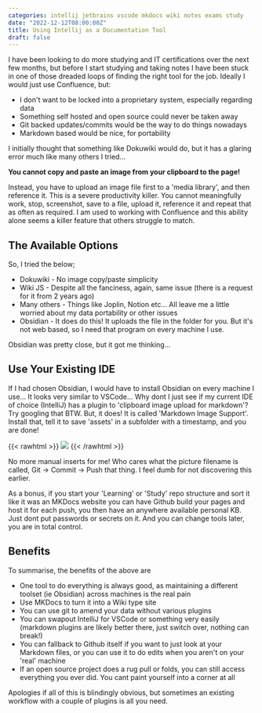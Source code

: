 ```yaml
---
categories: intellij jetbrains vscode mkdocs wiki notes exams study
date: "2022-12-12T08:00:00Z"
title: Using Intellij as a Documentation Tool
draft: false
---
```


I have been looking to do more studying and IT certifications over the next few months, but before I start studying and taking notes I have been stuck in one of those dreaded loops of finding the right tool for the job. Ideally I would just use Confluence, but:
- I don't want to be locked into a proprietary system, especially regarding data
- Something self hosted and open source could never be taken away
- Git backed updates/commits would be the way to do things nowadays
- Markdown based would be nice, for portability

I initially thought that something like Dokuwiki would do, but it has a glaring error much like many others I tried...

**You cannot copy and paste an image from your clipboard to the page!**

Instead, you have to upload an image file first to a 'media library', and then reference it. This is a severe productivity killer. You cannot meaningfully work, stop, screenshot, save to a file, upload it, reference it and repeat that as often as required. I am used to working with Confluence and this ability alone seems a killer feature that others struggle to match.

## The Available Options

So, I tried the below;
- Dokuwiki - No image copy/paste simplicity
- Wiki JS - Despite all the fanciness, again, same issue (there is a request for it from 2 years ago)
- Many others - Things like Joplin, Notion etc... All leave me a little worried about my data portability or other issues
- Obsidian - It does do this! It uploads the file in the folder for you. But it's not web based, so I need that program on every machine I use. 

Obsidian was pretty close, but it got me thinking...

## Use Your Existing IDE

If I had chosen Obsidian, I would have to install Obsidian on every machine I use... It looks very similar to VSCode... Why dont I just see if my current IDE of choice (IntelliJ) has a plugin to 'clipboard image upload for markdown'? Try googling that BTW. But, it does! It is called 'Markdown Image Support'. Install that, tell it to save 'assets' in a subfolder with a timestamp, and you are done! 

{{< rawhtml >}}
<a data-fancybox="gallery" href="/assets/images/2022/Using-IntelliJ-As-A-Documentation-Tool/1670838624083.png"><img src="/assets/images/2022/Using-IntelliJ-As-A-Documentation-Tool/1670838624083.png"></a>
{{< /rawhtml >}}

No more manual inserts for me! Who cares what the picture filename is called, Git -> Commit -> Push that thing. I feel dumb for not discovering this earlier. 

As a bonus, if you start your 'Learning' or 'Study' repo structure and sort it like it was an MKDocs website you can have Github build your pages and host it for each push, you then have an anywhere available personal KB. Just dont put passwords or secrets on it. And you can change tools later, you are in total control.

## Benefits

To summarise, the benefits of the above are
- One tool to do everything is always good, as maintaining a different toolset (ie Obsidian) across machines is the real pain
- Use MKDocs to turn it into a Wiki type site
- You can use git to amend your data without various plugins
- You can swapout IntelliJ for VSCode or something very easily (markdown plugins are likely better there, just switch over, nothing can break!)
- You can fallback to Github itself if you want to just look at your Markdown files, or you can use it to do edits when you aren't on your 'real' machine
- If an open source project does a rug pull or folds, you can still access everything you ever did. You cant paint yourself into a corner at all

Apologies if all of this is blindingly obvious, but sometimes an existing workflow with a couple of plugins is all you need. 